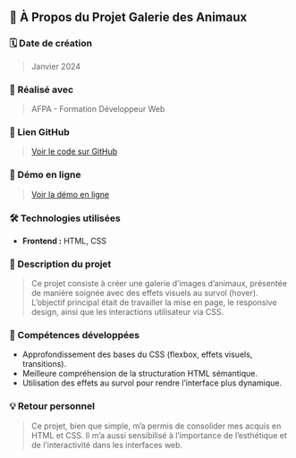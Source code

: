 ## 📌 À Propos du Projet Galerie des Animaux

### 🗓️ Date de création

> Janvier 2024

### 🏫 Réalisé avec

> AFPA - Formation Développeur Web

### 🔗 Lien GitHub

> [Voir le code sur GitHub](https://github.com/GuillaumeReb/Galerie-des-animaux)

### 🚀 Démo en ligne

> [Voir la démo en ligne](https://guillaume-rebourgeon.fr/galerie/index.html)

### 🛠️ Technologies utilisées

- **Frontend :** HTML, CSS

### 📖 Description du projet

> Ce projet consiste à créer une galerie d’images d’animaux, présentée de manière soignée avec des effets visuels au survol (hover).
> L’objectif principal était de travailler la mise en page, le responsive design, ainsi que les interactions utilisateur via CSS.

### 🎯 Compétences développées

- Approfondissement des bases du CSS (flexbox, effets visuels, transitions).
- Meilleure compréhension de la structuration HTML sémantique.
- Utilisation des effets au survol pour rendre l’interface plus dynamique.

### 💡 Retour personnel

> Ce projet, bien que simple, m’a permis de consolider mes acquis en HTML et CSS.
> Il m’a aussi sensibilisé à l’importance de l’esthétique et de l’interactivité dans les interfaces web.
